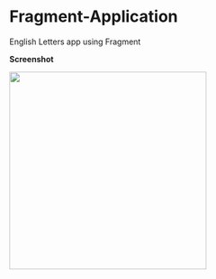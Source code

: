 # Fragment-Application
English Letters app using Fragment

**Screenshot**

<img src="https://user-images.githubusercontent.com/37112730/68314538-8313ab00-00e0-11ea-8f50-516318d6e4e4.png" width="350">
